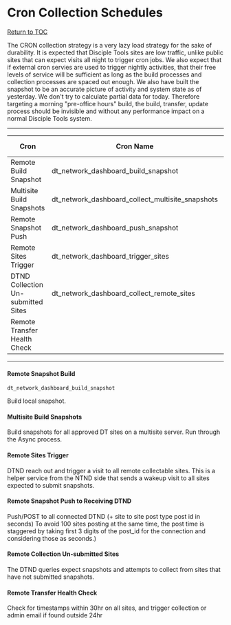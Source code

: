 # Cron Collection Schedules
[Return to TOC](../README.md)

The CRON collection strategy is a very lazy load strategy for the sake of durability. It is expected that Disciple Tools
sites are low traffic, unlike public sites that can expect visits all night to trigger cron jobs. We also expect
that if external cron servies are used to trigger nightly activities, that their free levels of service will be sufficient
as long as the build processes and collection processes are spaced out enough. We also have built the snapshot to be an accurate 
picture of activity and system state as of yesterday. We don't try to calculate partial data for today. Therefore targeting
a morning "pre-office hours" build, the build, transfer, update process should be invisible and without any performance impact
on a normal Disciple Tools system.

-----

Cron | Cron Name |  Collection Pattern | |
 --- | --- | --- | --- | 
 Remote Build Snapshot | dt_network_dashboard_build_snapshot | Daily | 01:00 | 
 Multisite Build Snapshots | dt_network_dashboard_collect_multisite_snapshots | Daily | 02:00 | 
 Remote Snapshot Push | dt_network_dashboard_push_snapshot | Daily | 03:00  |
 Remote Sites Trigger | dt_network_dashboard_trigger_sites | Daily | 04:00 |
 DTND Collection Un-submitted Sites |dt_network_dashboard_collect_remote_sites| Daily | 05:00 |
 Remote Transfer Health Check |  | Hourly |
 

----

#### Remote Snapshot Build
```dt_network_dashboard_build_snapshot```

Build local snapshot. 

#### Multisite Build Snapshots
Build snapshots for all approved DT sites on a multisite server. Run through the Async process.  

#### Remote Sites Trigger
DTND reach out and trigger a visit to all remote collectable sites. This is a helper service from the NTND side that sends a 
wakeup visit to all sites expected to submit snapshots.

#### Remote Snapshot Push to Receiving DTND
Push/POST to all connected DTND (+ site to site post type post id in seconds) To avoid 100 sites posting at the same time, 
the post time is staggered by taking first 3 digits of the post_id for the connection and considering those as seconds.)

#### Remote Collection Un-submitted Sites
The DTND queries expect snapshots and attempts to collect from sites that have not submitted snapshots.

#### Remote Transfer Health Check
Check for timestamps within 30hr on all sites, and trigger collection or admin email if found outside 24hr